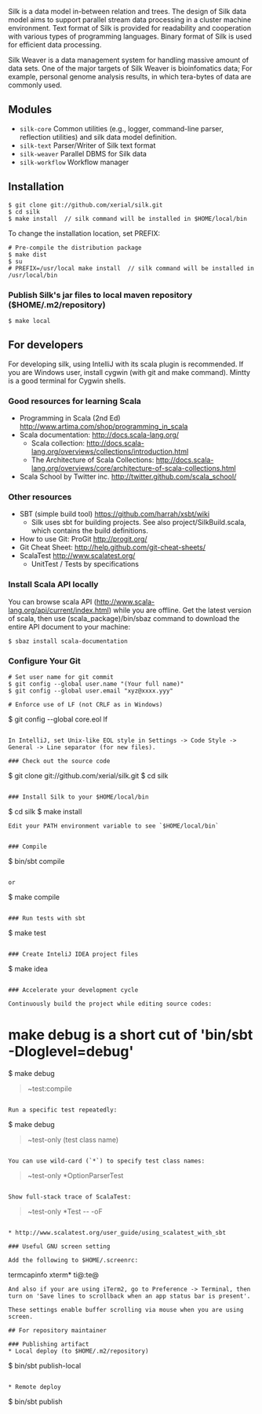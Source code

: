 
Silk is a data model in-between relation and trees. The design of Silk data model aims to support parallel stream data processing in a cluster machine environment. Text format of Silk is provided for readability and cooperation with various types of programming languages. Binary format of Silk is used for efficient data processing. 

Silk Weaver is a data management system for handling massive amount of data sets. One of the major targets of Silk Weaver is bioinfomatics data; For example, personal genome analysis results, in which tera-bytes of data are commonly used. 



## Modules
* `silk-core`	Common utilities (e.g., logger, command-line parser, reflection utilities) and silk data model definition.
* `silk-text`	Parser/Writer of Silk text format
* `silk-weaver`	Parallel DBMS for Silk data
* `silk-workflow` Workflow manager

## Installation

```
$ git clone git://github.com/xerial/silk.git
$ cd silk
$ make install  // silk command will be installed in $HOME/local/bin
```

To change the installation location, set PREFIX:

```
# Pre-compile the distribution package
$ make dist
$ su
# PREFIX=/usr/local make install  // silk command will be installed in /usr/local/bin
```

### Publish Silk's jar files to local maven repository ($HOME/.m2/repository)
```
$ make local
```

## For developers

For developing silk, using IntelliJ with its scala plugin is recommended.
If you are Windows user, install cygwin (with git and make command).
Mintty is a good terminal for Cygwin shells.

### Good resources for learning Scala
* Programming in Scala (2nd Ed) http://www.artima.com/shop/programming_in_scala
* Scala documentation: http://docs.scala-lang.org/
  * Scala collection: http://docs.scala-lang.org/overviews/collections/introduction.html
  * The Architecture of Scala Collections: http://docs.scala-lang.org/overviews/core/architecture-of-scala-collections.html
* Scala School by Twitter inc. http://twitter.github.com/scala_school/

### Other resources
* SBT (simple build tool) https://github.com/harrah/xsbt/wiki
  * Silk uses sbt for building projects. See also project/SilkBuild.scala, which contains the build definitions.
* How to use Git: ProGit http://progit.org/
* Git Cheat Sheet: http://help.github.com/git-cheat-sheets/
* ScalaTest http://www.scalatest.org/
   * UnitTest / Tests by specifications

### Install Scala API locally
You can browse scala API (http://www.scala-lang.org/api/current/index.html) while you are offline. Get the latest version of scala, then use (scala_package)/bin/sbaz command to download the entire API document to your machine:

```
$ sbaz install scala-documentation
```

### Configure Your Git
```
# Set user name for git commit
$ git config --global user.name "(Your full name)"
$ git config --global user.email "xyz@xxxx.yyy"

# Enforce use of LF (not CRLF as in Windows)
```
$ git config --global core.eol lf
```

In IntelliJ, set Unix-like EOL style in Settings -> Code Style -> General -> Line separator (for new files).

### Check out the source code
```
$ git clone git://github.com/xerial/silk.git
$ cd silk
```

### Install Silk to your $HOME/local/bin
```
$ cd silk
$ make install
```
Edit your PATH environment variable to see `$HOME/local/bin`


### Compile 

```
$ bin/sbt compile
```

or

```
$ make compile
```

### Run tests with sbt

```
$ make test
```

### Create InteliJ IDEA project files

```
$ make idea
```

### Accelerate your development cycle

Continuously build the project while editing source codes:

```	
# make debug is a short cut of 'bin/sbt -Dloglevel=debug'
$ make debug    
> ~test:compile
```

Run a specific test repeatedly:

```
$ make debug
> ~test-only (test class name) 
```

You can use wild-card (`*`) to specify test class names:
```
> ~test-only *OptionParserTest
```

Show full-stack trace of ScalaTest:
```
> ~test-only *Test -- -oF
```

* http://www.scalatest.org/user_guide/using_scalatest_with_sbt

### Useful GNU screen setting

Add the following to $HOME/.screenrc:
```
termcapinfo xterm* ti@:te@
```
And also if your are using iTerm2, go to Preference -> Terminal, then turn on 'Save lines to scrollback when an app status bar is present'.

These settings enable buffer scrolling via mouse when you are using screen.

## For repository maintainer

### Publishing artifact
* Local deploy (to $HOME/.m2/repository)

```
$ bin/sbt publish-local
```

* Remote deploy

```
$ bin/sbt publish
```
